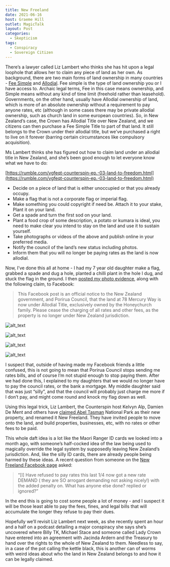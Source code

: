 ```yaml
---
title: New Freeland
date: 2021-06-16
host: Graeme Hill
outlet: MagicTalk
layout: Post
categories:
  - Skepticism
tags:
  - Conspiracy
  - Sovereign Citizen
---
```


There’s a lawyer called Liz Lambert who thinks she has hit upon a legal loophole that allows her to claim any piece of land as her own. As background, there are two main forms of land ownership in many countries - [Fee Simple](https://en.wikipedia.org/wiki/Fee_simple) and [Allodial](https://en.wikipedia.org/wiki/Allodial_title). Fee simple is the type of land ownership you or I have access to. Archaic legal terms, Fee in this case means ownership, and Simple means without any kind of time limit (freehold rather than leasehold). Governments, on the other hand, usually have Allodial ownership of land, which is more of an absolute ownership without a requirement to pay anyone rates, etc (although in some cases there may be private allodial ownership, such as church land in some european countries). So, in New Zealand’s case, the Crown has Allodial Title over New Zealand, and we citizens can then purchase a Fee Simple Title to part of that land. It still belongs to the Crown under their allodial title, but we’ve purchased a right to live on it forever (barring certain circumstances like compulsory acquisition).

<!-- more -->

Ms Lambert thinks she has figured out how to claim land under an allodial title in New Zealand, and she’s been good enough to let everyone know what we have to do:

[https://rumble.com/vgfeqt-counterspin-ep.-03-land-to-freedom.html](https://rumble.com/vgfeqt-counterspin-ep.-03-land-to-freedom.html)

* Decide on a piece of land that is either unoccupied or that you already occupy.
* Make a flag that is not a corporate flag or imperial flag.
* Make something you could copyright if need be. Attach it to your stake, Plant it on your land.
* Get a spade and turn the first sod on your land.
* Plant a food crop of some description, a potato or kumara is ideal, you need to make clear you intend to stay on the land and use it to sustain yourself.
* Take photographs or videos of the above and publish online in your preferred media.
* Notify the council of the land’s new status including photos.
* Inform them that you will no longer be paying rates as the land is now allodial.

Now, I’ve done this all at home - I had my 7 year old daughter make a flag, grabbed a spade and dug a hole, planted a chilli plant in the hole I dug, and stuck the flag in the ground. I then [posted my photo evidence](https://www.facebook.com/mark.honeychurch/posts/10159391476564002), along with the following claim, to Facebook:

> This Facebook post is an official notice to the New Zealand government, and Porirua Council, that the land at 78 Mercury Way is now under Allodial Title, exclusively owned by the Honeychurch family. Please cease the charging of all rates and other fees, as the property is no longer under New Zealand jurisdiction.

![alt_text](images/IMG_0474.jpg)

![alt_text](images/IMG_0475.jpg)

![alt_text](images/IMG_0477.jpg)

![alt_text](images/IMG_0480.jpg)

I suspect that, outside of having made my Facebook friends a little confused, this is not going to mean that Porirua Council stops sending me rates bills, and of course I’m not stupid enough to stop paying them. After we had done this, I explained to my daughters that we would no longer have to pay the council rates, or the bank a mortgage. My middle daughter said that was just “silly”, and that the council will probably just charge me more if I don’t pay, and might come round and knock my flag down as well.

Using this legal trick, Liz Lambert, the Counterspin host Kelvyn Alp, Damien De Ment and others have [claimed Abel Tasman](https://www.facebook.com/permalink.php?story_fbid=104897801538636&id=104863411542075) National Park as their new property, and renamed it New Freeland. They have invited people to move onto the land, and build properties, businesses, etc, with no rates or other fees to be paid.

This whole daft idea is a lot like the Maori Ranger ID cards we looked into a month ago, with someone’s half-cocked idea of the law being used to magically override the legal system by supposedly leaving New Zealand’s jurisdiction. And, like the silly ID cards, there are already people being harmed by these ideas. A recent question from someone on the [New Freeland Facebook page](https://www.facebook.com/New-Freeland-Official-104863411542075/) asked:

> “[I] Have refused to pay rates this last 1/4 now got a new rate DEMAND ( they are SO arrogant demanding not asking nicely!) with the added penalty on. What has anyone else done? replied or ignored?”

In the end this is going to cost some people a lot of money - and I suspect it will be those least able to pay the fees, fines, and legal bills that will accumulate the longer they refuse to pay their dues.

Hopefully we’ll revisit Liz Lambert next week, as she recently spent an hour and a half on a podcast detailing a major conspiracy she says she’s uncovered where Billy TK, Michael Stace and someone called Lady Crown have entered into an agreement with Jacinda Ardern and the Treasury to hand over the rights to the whole of New Zealand to them. Needless to say, in a case of the pot calling the kettle black, this is another can of worms with weird ideas about who the land in New Zealand belongs to and how it can be legally claimed.
